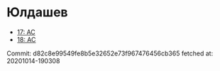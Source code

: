 # Юлдашев
- [17: AC](17.md)
- [18: AC](18.md)

Commit: d82c8e99549fe8b5e32652e73f967476456cb365
 fetched at: 20201014-190308
